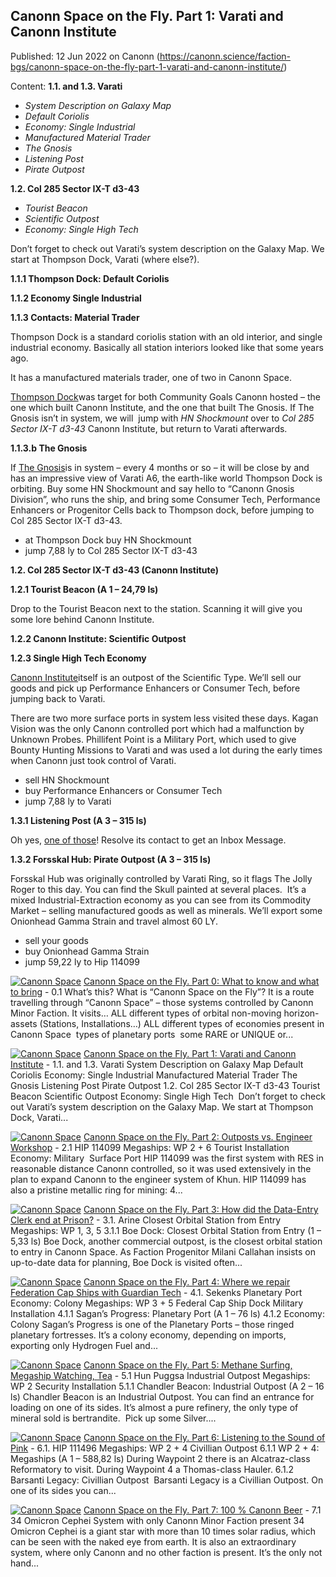 ## Canonn Space on the Fly. Part 1: Varati and Canonn Institute

Published: 12 Jun 2022 on Canonn (https://canonn.science/faction-bgs/canonn-space-on-the-fly-part-1-varati-and-canonn-institute/)

Content: **1.1. and 1.3. Varati**

- *System Description on Galaxy Map*
- *Default Coriolis*
- *Economy: Single Industrial*
- *Manufactured Material Trader*
- *The Gnosis*
- *Listening Post*
- *Pirate Outpost*

**1.2. Col 285 Sector IX-T d3-43**

- *Tourist Beacon*
- *Scientific Outpost*
- *Economy: Single High Tech*

Don’t forget to check out Varati’s system description on the Galaxy Map. We start at Thompson Dock, Varati (where else?).

**1.1.1 Thompson Dock: Default Coriolis**

**1.1.2 Economy Single Industrial**

**1.1.3 Contacts: Material Trader**

Thompson Dock is a standard coriolis station with an old interior, and single industrial economy. Basically all station interiors looked like that some years ago.

It has a manufactured materials trader, one of two in Canonn Space. 

[Thompson Dock](https://canonn.science/codex/thompson-dock/)was target for both Community Goals Canonn hosted – the one which built Canonn Institute, and the one that built The Gnosis. If The Gnosis isn’t in system, we will  jump with *HN Shockmount* over to *Col 285 Sector IX-T d3-43* Canonn Institute, but return to Varati afterwards.

**1.1.3.b The Gnosis**

If [The Gnosis](https://canonn.science/codex/the-gnosis/)is in system – every 4 months or so – it will be close by and has an impressive view of Varati A6, the earth-like world Thompson Dock is orbiting. Buy some HN Shockmount and say hello to “Canonn Gnosis Division”, who runs the ship, and bring some Consumer Tech, Performance Enhancers or Progenitor Cells back to Thompson dock, before jumping to Col 285 Sector IX-T d3-43.

- at Thompson Dock buy HN Shockmount
- jump 7,88 ly to Col 285 Sector IX-T d3-43

**1.2. Col 285 Sector IX-T d3-43 (Canonn Institute)**

**1.2.1 Tourist Beacon (A 1 – 24,79 ls)**

Drop to the Tourist Beacon next to the station. Scanning it will give you some lore behind Canonn Institute.

**1.2.2 Canonn Institute: Scientific Outpost**

**1.2.3 Single High Tech Economy**

[Canonn Institute](https://canonn.science/codex/canonn-institute/)itself is an outpost of the Scientific Type. We’ll sell our goods and pick up Performance Enhancers or Consumer Tech, before jumping back to Varati. 

There are two more surface ports in system less visited these days. Kagan Vision was the only Canonn controlled port which had a malfunction by Unknown Probes. Phillifent Point is a Military Port, which used to give Bounty Hunting Missions to Varati and was used a lot during the early times when Canonn just took control of Varati.

- sell HN Shockmount
- buy Performance Enhancers or Consumer Tech
- jump 7,88 ly to Varati

**1.3.1 Listening Post (A 3 – 315 ls)**

Oh yes, [one of those](https://canonn.science/codex/listening-posts/)! Resolve its contact to get an Inbox Message.

**1.3.2 Forsskal Hub: Pirate Outpost (A 3 – 315 ls)**

Forsskal Hub was originally controlled by Varati Ring, so it flags The Jolly Roger to this day. You can find the Skull painted at several places.  It’s a mixed Industrial-Extraction economy as you can see from its Commodity Market – selling manufactured goods as well as minerals. We’ll export some Onionhead Gamma Strain and travel almost 60 LY.

- sell your goods
- buy Onionhead Gamma Strain
- jump 59,22 ly to Hip 114099

[![Canonn Space](https://canonn.science/wp-content/uploads/2022/06/9QCLQ4m-150x150.png)](https://canonn.science/faction-bgs/canonn-space-on-the-fly-part-0-what-to-know-and-what-to-bring/) [Canonn Space on the Fly. Part 0: What to know and what to bring](https://canonn.science/faction-bgs/canonn-space-on-the-fly-part-0-what-to-know-and-what-to-bring/) - 0.1 What’s this? What is “Canonn Space on the Fly”? It is a route travelling through “Canonn Space” – those systems controlled by Canonn Minor Faction. It visits…  ALL different types of orbital non-moving horizon-assets (Stations, Installations…) ALL different types of economies present in Canonn Space  types of planetary ports  some RARE or UNIQUE or...

[![Canonn Space](https://canonn.science/wp-content/uploads/2022/06/9QCLQ4m-150x150.png)](https://canonn.science/faction-bgs/canonn-space-on-the-fly-part-1-varati-and-canonn-institute/) [Canonn Space on the Fly. Part 1: Varati and Canonn Institute](https://canonn.science/faction-bgs/canonn-space-on-the-fly-part-1-varati-and-canonn-institute/) - 1.1. and 1.3. Varati System Description on Galaxy Map Default Coriolis Economy: Single Industrial Manufactured Material Trader The Gnosis Listening Post Pirate Outpost 1.2. Col 285 Sector IX-T d3-43 Tourist Beacon Scientific Outpost Economy: Single High Tech  Don’t forget to check out Varati’s system description on the Galaxy Map. We start at Thompson Dock, Varati...

[![Canonn Space](https://canonn.science/wp-content/uploads/2022/06/9QCLQ4m-150x150.png)](https://canonn.science/faction-bgs/canonn-space-on-the-fly-part-2-outposts-vs-engineer-workshop/) [Canonn Space on the Fly. Part 2: Outposts vs. Engineer Workshop](https://canonn.science/faction-bgs/canonn-space-on-the-fly-part-2-outposts-vs-engineer-workshop/) - 2.1 HIP 114099 Megaships: WP 2 + 6 Tourist Installation Economy: Military  Surface Port HIP 114099 was the first system with RES in reasonable distance Canonn controlled, so it was used extensively in the plan to expand Canonn to the engineer system of Khun. HIP 114099 has also a pristine metallic ring for mining: 4...

[![Canonn Space](https://canonn.science/wp-content/uploads/2022/06/9QCLQ4m-150x150.png)](https://canonn.science/faction-bgs/canonn-space-on-the-fly-part-3-how-did-the-data-entry-clerk-end-at-prison/) [Canonn Space on the Fly. Part 3: How did the Data-Entry Clerk end at Prison?](https://canonn.science/faction-bgs/canonn-space-on-the-fly-part-3-how-did-the-data-entry-clerk-end-at-prison/) - 3.1. Arine Closest Orbital Station from Entry Megaships: WP 1, 3, 5 3.1.1 Boe Dock: Closest Orbital Station from Entry (1 – 5,33 ls) Boe Dock, another commercial outpost, is the closest orbital station to entry in Canonn Space. As Faction Progenitor Milani Callahan insists on up-to-date data for planning, Boe Dock is visited often...

[![Canonn Space](https://canonn.science/wp-content/uploads/2022/06/9QCLQ4m-150x150.png)](https://canonn.science/faction-bgs/canonn-space-on-the-fly-part-4-where-we-repair-federation-cap-ships-with-guardian-tech/) [Canonn Space on the Fly. Part 4: Where we repair Federation Cap Ships with Guardian Tech](https://canonn.science/faction-bgs/canonn-space-on-the-fly-part-4-where-we-repair-federation-cap-ships-with-guardian-tech/) - 4.1. Sekenks Planetary Port Economy: Colony Megaships: WP 3 + 5 Federal Cap Ship Dock Military Installation 4.1.1 Sagan’s Progress: Planetary Port (A 1 – 76 ls) 4.1.2 Economy: Colony Sagan’s Progress is one of the Planetary Ports – those ringed planetary fortresses. It’s a colony economy, depending on imports, exporting only Hydrogen Fuel and...

[![Canonn Space](https://canonn.science/wp-content/uploads/2022/06/9QCLQ4m-150x150.png)](https://canonn.science/faction-bgs/canonn-space-on-the-fly-part-5-methane-surfing-megaship-watching-tea/) [Canonn Space on the Fly. Part 5: Methane Surfing, Megaship Watching, Tea](https://canonn.science/faction-bgs/canonn-space-on-the-fly-part-5-methane-surfing-megaship-watching-tea/) - 5.1 Hun Puggsa Industrial Outpost Megaships: WP 2 Security Installation 5.1.1 Chandler Beacon: Industrial Outpost (A 2 – 16 ls) Chandler Beacon is an Industrial Outpost. You can find an entrance for loading on one of its sides. It’s almost a pure refinery, the only type of mineral sold is bertrandite.  Pick up some Silver....

[![Canonn Space](https://canonn.science/wp-content/uploads/2022/06/9QCLQ4m-150x150.png)](https://canonn.science/faction-bgs/canonn-space-on-the-fly-part-6-listening-to-the-sound-of-pink/) [Canonn Space on the Fly. Part 6: Listening to the Sound of Pink](https://canonn.science/faction-bgs/canonn-space-on-the-fly-part-6-listening-to-the-sound-of-pink/) - 6.1. HIP 111496 Megaships: WP 2 + 4 Civillian Outpost 6.1.1 WP 2 + 4: Megaships (A 1 – 588,82 ls) During Waypoint 2 there is an Alcatraz-class Reformatory to visit. During Waypoint 4 a Thomas-class Hauler. 6.1.2 Barsanti Legacy: Civillian Outpost  Barsanti Legacy is a Civillian Outpost. On one of its sides you can...

[![Canonn Space](https://canonn.science/wp-content/uploads/2022/06/9QCLQ4m-150x150.png)](https://canonn.science/faction-bgs/canonn-space-on-the-fly-part-7-100-canonn-beer/) [Canonn Space on the Fly. Part 7: 100 % Canonn Beer](https://canonn.science/faction-bgs/canonn-space-on-the-fly-part-7-100-canonn-beer/) - 7.1 34 Omicron Cephei System with only Canonn Minor Faction present 34 Omicron Cephei is a giant star with more than 10 times solar radius, which can be seen with the naked eye from earth. It is also an extraordinary system, where only Canonn and no other faction is present. It’s the only not hand...